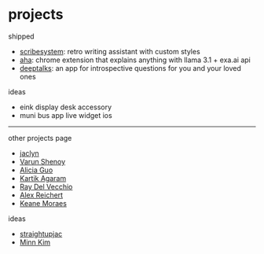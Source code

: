 # projects

shipped

- [scribesystem](https://scribesystem.vercel.app): retro writing assistant with custom styles
- [aha](https://github.com/benthecoder/aha): chrome extension that explains anything with llama 3.1 + exa.ai api
- [deeptalks](https://deeptalks.us): an app for introspective questions for you and your loved ones

ideas

- eink display desk accessory
- muni bus app live widget ios

---

other projects page

- [jaclyn](https://www.straightupjac.xyz/projects)
- [Varun Shenoy](https://varunshenoy.com/projects.html)
- [Alicia Guo](https://www.aliciaguo.com/artifacts/)
- [Kartik Agaram](https://akkartik.name/code)
- [Ray Del Vecchio](https://raydelv.tech/technology)
- [Alex Reichert](https://www.alexreichert.com/projects)
- [Keane Moraes](https://www.itskeane.info/projects)

ideas

- [straightupjac](https://www.straightupjac.xyz/thoughts/ideas)
- [Minn Kim](https://x.com/minney_cat/status/1045046502417031168)
